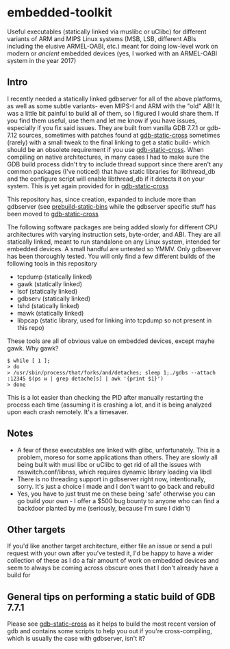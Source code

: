 # embedded-toolkit
Useful executables (statically linked via muslibc or uClibc) for different variants of ARM and MIPS Linux systems (MSB, LSB, different ABIs including the elusive ARMEL-OABI, etc.) meant for doing low-level work on modern or *ancient* embedded devices (yes, I worked with an ARMEL-OABI system in the year 2017)

## Intro

I recently needed a statically linked gdbserver for all of the above platforms, as well as some subtle variants- even MIPS-I and ARM with the "old" ABI! It was a little bit painful to build all of them, so I figured I would share them. If you find them useful, use them and let me know if you have issues, especially if you fix said issues. They are built from vanilla GDB 7.7.1 or gdb-7.12 sources, sometimes with patches found at [gdb-static-cross](https://github.com/mzpqnxow/gdb-static-cross) sometimes (rarely) with a small tweak to the final linking to get a static build- which should be an obsolete requirement if you use [gdb-static-cross](https://github.com/mzpqnxow/gdb-static-cross). When compiling on native architectures, in many cases I had to make sure the GDB build process didn't try to include thread support since there aren't any common packages (I've noticed) that have static libraries for libthread_db and the configure script will enable libthread_db if it detects it on your system. This is yet again provided for in [gdb-static-cross](https://github.com/mzpqnxow/gdb-static-cross)

This repository has, since creation, expanded to include more than gdbserver (see [prebuild-static-bins](https://github.com/mzpqnxow/embedded-toolkit/tree/master/prebuilt_static_bins) while the gdbserver specific stuff has been moved to [gdb-static-cross](https://github.com/mzpqnxow/gdb-static-cross)

The following software packages are being added slowly for different CPU architectures with varying instruction sets, byte-order, and ABI. They are all statically linked, meant to run standalone on any Linux system, intended for embedded devices. A small handful are untested so YMMV. Only gdbserver has been thoroughly tested. You will only find a few different builds of the following tools in this repository

* tcpdump (statically linked)
* gawk (statically linked)
* lsof (statically linked)
* gdbserv (statically linked)
* tshd (statically linked)
* mawk (statically linked)
* libpcap (static library, used for linking into tcpdump so not present in this repo)

These tools are all of obvious value on embedded devices, except mayhe gawk. Why gawk?

```
$ while [ 1 ];
> do
> /usr/sbin/process/that/forks/and/detaches; sleep 1;./gdbs --attach :12345 $(ps w | grep detache[s] | awk '{print $1}')
> done
```

This is a lot easier than checking the PID after manually restarting the process each time (assuming it is crashing a lot, and it is being analyzed upon each crash remotely. It's a timesaver.


## Notes

* A few of these executables are linked with glibc, unfortunately. This is a problem, moreso for some applications than others. They are slowly all being built with musl libc or uClibc to get rid of all the issues with nsswitch.conf/libnss, which requires dynamic library loading via libdl
* There is no threading support in gdbserver right now, intentionally, sorry. It's just a choice I made and I don't want to go back and rebuild
* Yes, you have to just trust me on these being 'safe' otherwise you can go build your own - I offer a $500 bug bounty to anyone who can find a backdoor planted by me (seriously, because I'm sure I didn't)

## Other targets

If you'd like another target architecture, either file an issue or send a pull request with your own after you've tested it, I'd be happy to have a wider collection of these as I do a fair amount of work on embedded devices and seem to always be coming across obscure ones that I don't already have a build for

## General tips on performing a static build of GDB 7.7.1

Please see [gdb-static-cross](https://github.com/mzpqnxow/gdb-static-cross) as it helps to build the most recent version of gdb and contains some scripts to help you out if you're cross-compiling, which is usually the case with gdbserver, isn't it?
